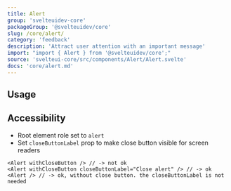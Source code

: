 ```yaml
---
title: Alert
group: 'svelteuidev-core'
packageGroup: '@svelteuidev/core'
slug: /core/alert/
category: 'feedback'
description: 'Attract user attention with an important message'
import: "import { Alert } from '@svelteuidev/core';"
source: 'svelteui-core/src/components/Alert/Alert.svelte'
docs: 'core/alert.md'
---
```


<script>
    import { Demo, AlertDemos } from '@svelteuidev/demos';
    import { Heading } from 'components';
</script>

<Heading />

## Usage

<Demo demo={AlertDemos.configurator} />

## Accessibility

- Root element role set to `alert`
- Set `closeButtonLabel` prop to make close button visible for screen readers

```svelte
<Alert withCloseButton /> // -> not ok
<Alert withCloseButton closeButtonLabel="Close alert" /> // -> ok
<Alert /> // -> ok, without close button. the closeButtonLabel is not needed
```
